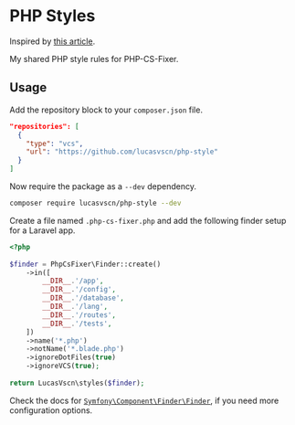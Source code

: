 # PHP Styles

Inspired by [this article](https://laravel-news.com/sharing-php-cs-fixer-rules-across-projects-and-teams).

My shared PHP style rules for PHP-CS-Fixer.

## Usage

Add the repository block to your `composer.json` file.

```json
"repositories": [
  {
    "type": "vcs",
    "url": "https://github.com/lucasvscn/php-style"
  }
]

```

Now require the package as a `--dev` dependency.

```sh
composer require lucasvscn/php-style --dev
```


Create a file named `.php-cs-fixer.php` and add the following finder setup for 
a Laravel app.


```php
<?php
 
$finder = PhpCsFixer\Finder::create()
    ->in([
        __DIR__.'/app',
        __DIR__.'/config',
        __DIR__.'/database',
        __DIR__.'/lang',
        __DIR__.'/routes',
        __DIR__.'/tests',
    ])
    ->name('*.php')
    ->notName('*.blade.php')
    ->ignoreDotFiles(true)
    ->ignoreVCS(true);
 
return LucasVscn\styles($finder);
```

Check the docs for [`Symfony\Component\Finder\Finder`](https://symfony.com/doc/current/components/finder.html),
if you need more configuration options.
